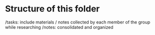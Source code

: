 # Structure of this folder

/tasks: include materials / notes collected by each member of the group while researching
/notes: consolidated and organized 